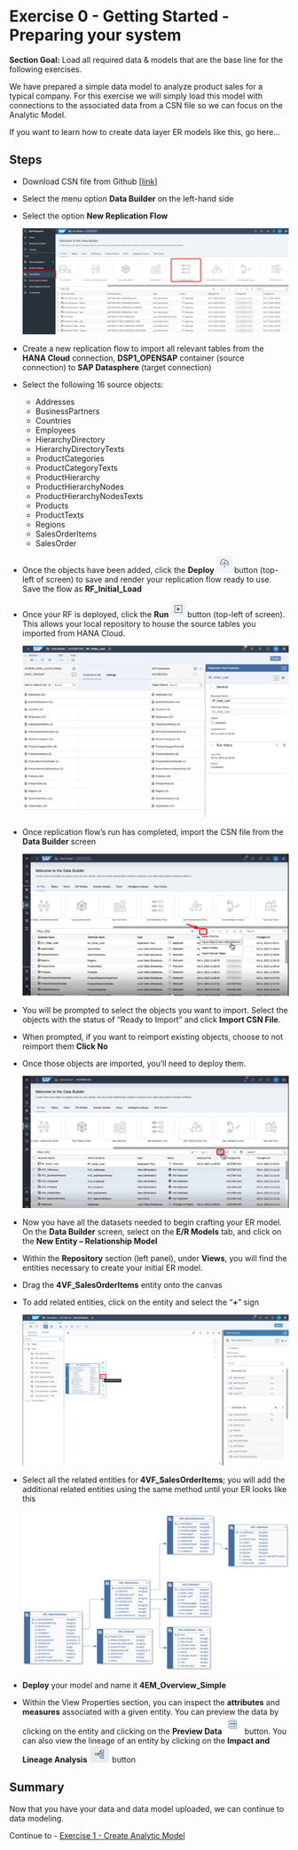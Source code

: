 # Exercise 0 - Getting Started - Preparing your system

**Section Goal:** Load all required data & models that are the base line for the following exercises.

We have prepared a simple data model to analyze product sales for a typical company. For this exercise we will simply load this model with connections to the associated data from a CSN file so we can focus on the Analytic Model.

If you want to learn how to create data layer ER models like this, go here...

## Steps

-   Download CSN file from Github [[link](../../model/DA271_DataModel%20-%20Quick%20Start.json)]
-   Select the menu option **Data Builder** on the left-hand side
-   Select the option **New Replication Flow**

    ![](media/7cc0042d09475ab45aae465107ce8040.png)

-   Create a new replication flow to import all relevant tables from the **HANA Cloud** connection, **DSP1_OPENSAP** container (source connection) to **SAP Datasphere** (target connection)
-   Select the following 16 source objects:
    -   Addresses
    -   BusinessPartners
    -   Countries
    -   Employees
    -   HierarchyDirectory
    -   HierarchyDirectoryTexts
    -   ProductCategories
    -   ProductCategoryTexts
    -   ProductHierarchy
    -   ProductHierarchyNodes
    -   ProductHierarchyNodesTexts
    -   Products
    -   ProductTexts
    -   Regions
    -   SalesOrderItems
    -   SalesOrder
-   Once the objects have been added, click the **Deploy** ![](media/491eeded4e8dac24fcb4fcc51eac0ac6.png) button (top-left of screen) to save and render your replication flow ready to use. Save the flow as **RF_Initial_Load**
-   Once your RF is deployed, click the **Run** ![](media/1b677828bdd6a3f8dca4be59e676d0d1.png)button (top-left of screen). This allows your local repository to house the source tables you imported from HANA Cloud.

    ![](media/f402d44cae5d77b15518700a78663801.png)

-   Once replication flow’s run has completed, import the CSN file from the **Data Builder** screen

    ![](media/72759a4ef0978b980d4a5091b3641f26.png)

-   You will be prompted to select the objects you want to import. Select the objects with the status of “Ready to Import” and click **Import CSN File**.
-   When prompted, if you want to reimport existing objects, choose to not reimport them **Click No** 
-   Once those objects are imported, you’ll need to deploy them.

    ![](media/097ca79424adc02a531fd2a677d5ac36.png)

-   Now you have all the datasets needed to begin crafting your ER model. On the **Data Builder** screen, select on the **E/R Models** tab, and click on the **New Entity – Relationship Model**
-   Within the **Repository** section (left panel), under **Views**, you will find the entities necessary to create your initial ER model.
-   Drag the **4VF_SalesOrderItems** entity onto the canvas
-   To add related entities, click on the entity and select the “**+**” sign

    ![](media/a4e14a98f18bdb880111743468f74797.png)

-   Select all the related entities for **4VF_SalesOrderItems**; you will add the additional related entities using the same method until your ER looks like this

    ![](media/942d19ab7c4219bf6c0597169cd14484.png)

-   **Deploy** your model and name it **4EM_Overview_Simple**
-   Within the View Properties section, you can inspect the **attributes** and **measures** associated with a given entity. You can preview the data by clicking on the entity and clicking on the **Preview Data**![](media/4607e716afa73a5ce285b733d94c935d.png) button. You can also view the lineage of an entity by clicking on the **Impact and Lineage Analysis** ![](media/a727dcc612e497793134b01f08c97a17.png) button

## Summary

Now that you have your data and data model uploaded, we can continue to data modeling.

Continue to - [Exercise 1 - Create Analytic Model](../ex1/README.md)
